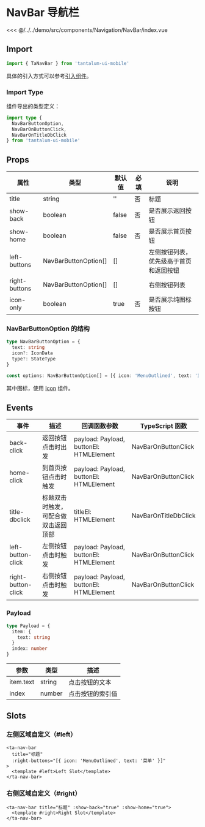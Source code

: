 # NavBar 导航栏

<CodeDemo name="NavBar">

<<< @/../../demo/src/components/Navigation/NavBar/index.vue

</CodeDemo>

## Import

```js
import { TaNavBar } from 'tantalum-ui-mobile'
```

具体的引入方式可以参考[引入组件](../guide/import.md)。

### Import Type

组件导出的类型定义：

```ts
import type {
  NavBarButtonOption,
  NavBarOnButtonClick,
  NavBarOnTitleDbClick
} from 'tantalum-ui-mobile'
```

## Props

| 属性          | 类型                 | 默认值 | 必填 | 说明                                   |
| ------------- | -------------------- | ------ | ---- | -------------------------------------- |
| title         | string               | ''     | 否   | 标题                                   |
| show-back     | boolean              | false  | 否   | 是否展示返回按钮                       |
| show-home     | boolean              | false  | 否   | 是否展示首页按钮                       |
| left-buttons  | NavBarButtonOption[] | []     |      | 左侧按钮列表，优先级高于首页和返回按钮 |
| right-buttons | NavBarButtonOption[] | []     |      | 右侧按钮列表                           |
| icon-only     | boolean              | true   | 否   | 是否展示纯图标按钮                     |

### NavBarButtonOption 的结构

```ts
type NavBarButtonOption = {
  text: string
  icon?: IconData
  type?: StateType
}

const options: NavBarButtonOption[] = [{ icon: 'MenuOutlined', text: '菜单' }]
```

其中图标，使用 [Icon](./Icon.md) 组件。

## Events

| 事件               | 描述                                 | 回调函数参数                            | TypeScript 函数      |
| ------------------ | ------------------------------------ | --------------------------------------- | -------------------- |
| back-click         | 返回按钮点击时出发                   | payload: Payload, buttonEl: HTMLElement | NavBarOnButtonClick  |
| home-click         | 到首页按钮点击时触发                 | payload: Payload, buttonEl: HTMLElement | NavBarOnButtonClick  |
| title-dbclick      | 标题双击时触发，可配合做双击返回顶部 | titleEl: HTMLElement                    | NavBarOnTitleDbClick |
| left-button-click  | 左侧按钮点击时触发                   | payload: Payload, buttonEl: HTMLElement | NavBarOnButtonClick  |
| right-button-click | 右侧按钮点击时触发                   | payload: Payload, buttonEl: HTMLElement | NavBarOnButtonClick  |

### Payload

```ts
type Payload = {
  item: {
    text: string
  }
  index: number
}
```

| 参数      | 类型   | 描述             |
| --------- | ------ | ---------------- |
| item.text | string | 点击按钮的文本   |
| index     | number | 点击按钮的索引值 |

## Slots

### 左侧区域自定义（#left）

```vue
<ta-nav-bar
  title="标题"
  :right-buttons="[{ icon: 'MenuOutlined', text: '菜单' }]"
>
  <template #left>Left Slot</template>
</ta-nav-bar>
```

### 右侧区域自定义（#right）

```vue
<ta-nav-bar title="标题" :show-back="true" :show-home="true">
  <template #right>Right Slot</template>
</ta-nav-bar>
```
